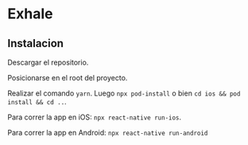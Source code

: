 # Exhale
## Instalacion

Descargar el repositorio.

Posicionarse en el root del proyecto.

Realizar el comando ```yarn```. Luego ```npx pod-install``` o bien ```cd ios && pod install && cd ..```.

Para correr la app en iOS: ```npx react-native run-ios```.

Para correr la app en Android: ```npx react-native run-android```

